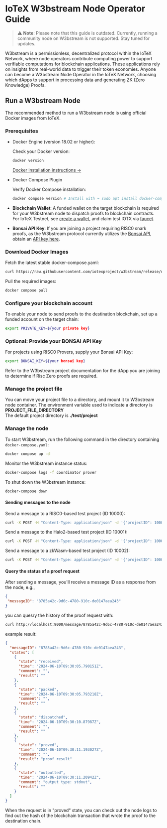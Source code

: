 # IoTeX W3bstream Node Operator Guide

> ⚠️ **Note**:  Please note that this guide is outdated. Currently, running a community node on W3bstream is not supported. Stay tuned for updates.

W3bstream is a permissionless, decentralized protocol within the IoTeX Network, where node operators contribute computing power to support verifiable computations for blockchain applications. These applications rely on insights from real-world data to trigger their token economies. Anyone can become a W3bstream Node Operator in the IoTeX Network, choosing which dApps to support in processing data and generating ZK (Zero Knowledge) Proofs.

## Run a W3bstream Node

The recommended method to run a W3bstream node is using official Docker images from IoTeX.

### Prerequisites

- Docker Engine (version 18.02 or higher):

  Check your Docker version:

  ```bash
  docker version
  ```

  [Docker installation instructions →](https://docs.docker.com/engine/install/)

- Docker Compose Plugin
  
  Verify Docker Compose installation:

  ```bash
  docker compose version # Install with → sudo apt install docker-compose-plugin
  ```

- **Blockchain Wallet**: A funded wallet on the target blockchain is required for your W3bstream node to dispatch proofs to blockchain contracts. For IoTeX Testnet, see [create a wallet](https://docs.iotex.io/the-iotex-stack/wallets/metamask), and claim test IOTX via [faucet](https://docs.iotex.io/the-iotex-stack/iotx-faucets/testnet-tokens#the-iotex-developer-portal).

- **Bonsai API Key**: If you are joining a project requiring RISC0 snark proofs, as the W3bstream protocol currently utilizes the [Bonsai API](https://dev.risczero.com/api/bonsai/), obtain an [API key here](https://docs.google.com/forms/d/e/1FAIpQLSf9mu18V65862GS4PLYd7tFTEKrl90J5GTyzw_d14ASxrruFQ/viewform).

### Download Docker Images

Fetch the latest stable docker-compose.yaml:

```bash
curl https://raw.githubusercontent.com/iotexproject/w3bstream/release/docker-compose.yaml > docker-compose.yaml
```

Pull the required images:

```bash
docker compose pull
```

### Configure your blockchain account

To enable your node to send proofs to the destination blockchain, set up a funded account on the target chain:

```bash
export PRIVATE_KEY=${your private key}
```

### Optional: Provide your BONSAI API Key

For projects using RISC0 Provers, supply your Bonsai API Key:

```bash
export BONSAI_KEY=${your bonsai key}
```

Refer to the W3bstream project documentation for the dApp you are joining to determine if Risc Zero proofs are required.

### Manage the project file

You can move your project file to a directory, and mount it to W3bstream node container. The environment variable used to indicate a directory is **PROJECT_FILE_DIRECTORY**  
The default project directory is **./test/project**

### Manage the node

To start W3bstream, run the following command in the directory containing `docker-compose.yaml`:

```bash
docker compose up -d
```

Monitor the W3bstream instance status:

```bash
docker-compose logs -f coordinator prover
```

To shut down the W3bstream instance:

```bash
docker-compose down
```

#### Sending messages to the node

Send a message to a RISC0-based test project (ID 10000):

```bash
curl -X POST -H "Content-Type: application/json" -d '{"projectID": 10000,"projectVersion": "0.1","data": "{\"private_input\":\"14\", \"public_input\":\"3,34\", \"receipt_type\":\"Snark\"}"}' http://localhost:9000/message
```

Send a message to the Halo2-based test project (ID 10001):

```bash
curl -X POST -H "Content-Type: application/json" -d '{"projectID": 10001,"projectVersion": "0.1","data": "{\"private_a\": 3, \"private_b\": 4}"}' http://localhost:9000/message
```

Send a message to a zkWasm-based test project (ID 10002):

```bash
curl -X POST -H "Content-Type: application/json" -d '{"projectID": 10002,"projectVersion": "0.1","data": "{\"private_input\": [1, 1] , \"public_input\": [2] }"}' http://localhost:9000/message
```

#### Query the status of a proof request

After sending a message, you'll receive a message ID as a response from the node, e.g.,

```json
{
 "messageID": "8785a42c-9d6c-4780-910c-de0147aea243"
}
```

you can quesry the history of the proof request with:

```bash
curl http://localhost:9000/message/8785a42c-9d6c-4780-910c-de0147aea243 | jq -r '.'
```

example result:

```json
{
  "messageID": "8785a42c-9d6c-4780-910c-de0147aea243",
  "states": [
    {
      "state": "received",
      "time": "2024-06-10T09:30:05.790151Z",
      "comment": "",
      "result": ""
    },
    {
      "state": "packed",
      "time": "2024-06-10T09:30:05.793218Z",
      "comment": "",
      "result": ""
    },
    {
      "state": "dispatched",
      "time": "2024-06-10T09:30:10.87987Z",
      "comment": "",
      "result": ""
    },
    {
      "state": "proved",
      "time": "2024-06-10T09:30:11.193027Z",
      "comment": "",
      "result": "proof result"
    },
    {
      "state": "outputted",
      "time": "2024-06-10T09:30:11.20942Z",
      "comment": "output type: stdout",
      "result": ""
    }
  ]
}
```

When the request is in "proved" state, you can check out the node logs to find out the hash of the blockchain transaction that wrote the proof to the destination chain.
